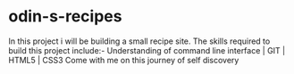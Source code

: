 # odin-s-recipes
In this project i will be building a small recipe site.
The skills required to build this project include:-
Understanding of command line interface | GIT | HTML5 | CSS3
Come with me on this journey of self discovery